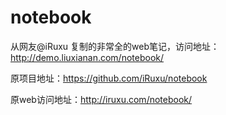 # notebook

从网友@iRuxu 复制的非常全的web笔记，访问地址：http://demo.liuxianan.com/notebook/

原项目地址：https://github.com/iRuxu/notebook

原web访问地址：http://iruxu.com/notebook/
